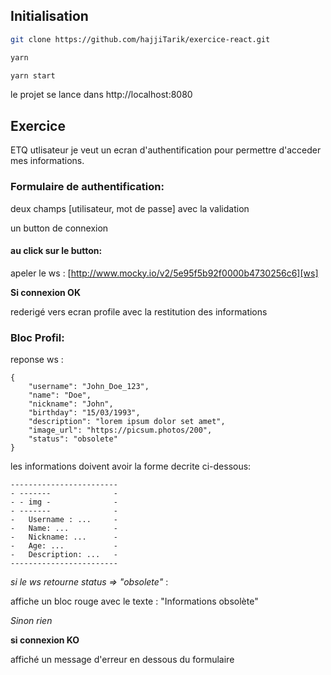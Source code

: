 ## Initialisation

```sh
git clone https://github.com/hajjiTarik/exercice-react.git
```
```sh
yarn
```
```sh
yarn start
```
le projet se lance dans http://localhost:8080

## Exercice

ETQ utlisateur je veut un ecran d'authentification pour permettre d'acceder mes informations.

### Formulaire de authentification:
deux champs [utilisateur, mot de passe] avec la validation

un button de connexion
#### au click sur le button:
apeler le ws : [http://www.mocky.io/v2/5e95f5b92f0000b4730256c6][ws]

**Si connexion OK**
        
rederigé vers ecran profile avec la restitution des informations

### Bloc Profil:
reponse ws :

    {
        "username": "John_Doe_123",
        "name": "Doe",
        "nickname": "John",
        "birthday": "15/03/1993",
        "description": "lorem ipsum dolor set amet",
        "image_url": "https://picsum.photos/200",
        "status": "obsolete"
    }

les informations doivent avoir la forme decrite ci-dessous:


    ------------------------
    - -------              -
    - - img -              -
    - -------              -
    -   Username : ...     -
    -   Name: ...          -
    -   Nickname: ...      -
    -   Age: ...           -
    -   Description: ...   -
    ------------------------
    
_si le ws retourne status => "obsolete"_ : 

affiche un bloc rouge avec le texte : "Informations obsolète"

_Sinon rien_

    
**si connexion KO**

affiché un message d'erreur en dessous du formulaire

[ws]: http://www.mocky.io/v2/5e95f5b92f0000b4730256c6
